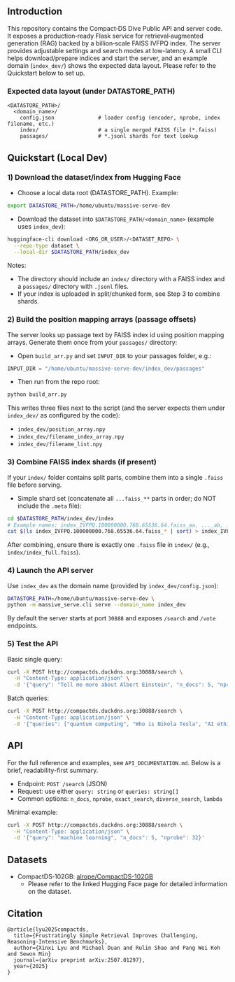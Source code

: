 ## Introduction

This repository contains the Compact‑DS Dive Public API and server code. It exposes a production‑ready Flask service for retrieval‑augmented generation (RAG) backed by a billion‑scale FAISS IVFPQ index. The server provides adjustable settings and search modes at low-latency. A small CLI helps download/prepare indices and start the server, and an example domain (`index_dev/`) shows the expected data layout. Please refer to the Quickstart below to set up.

### Expected data layout (under DATASTORE_PATH)

```
<DATASTORE_PATH>/
  <domain_name>/
    config.json              # loader config (encoder, nprobe, index filename, etc.)
    index/                   # a single merged FAISS file (*.faiss)
    passages/                # *.jsonl shards for text lookup
```

## Quickstart (Local Dev)

### 1) Download the dataset/index from Hugging Face

- Choose a local data root (DATASTORE_PATH). Example:
```bash
export DATASTORE_PATH=/home/ubuntu/massive-serve-dev
```

- Download the dataset into `$DATASTORE_PATH/<domain_name>` (example uses `index_dev`):
```bash
huggingface-cli download <ORG_OR_USER>/<DATASET_REPO> \
  --repo-type dataset \
  --local-dir $DATASTORE_PATH/index_dev
```

Notes:
- The directory should include an `index/` directory with a FAISS index and a `passages/` directory with `.jsonl` files.
- If your index is uploaded in split/chunked form, see Step 3 to combine shards.

### 2) Build the position mapping arrays (passage offsets)

The server looks up passage text by FAISS index id using position mapping arrays. Generate them once from your `passages/` directory:

- Open `build_arr.py` and set `INPUT_DIR` to your passages folder, e.g.:
```python
INPUT_DIR = "/home/ubuntu/massive-serve-dev/index_dev/passages"
```

- Then run from the repo root:
```bash
python build_arr.py
```

This writes three files next to the script (and the server expects them under `index_dev/` as configured by the code):
- `index_dev/position_array.npy`
- `index_dev/filename_index_array.npy`
- `index_dev/filename_list.npy`

### 3) Combine FAISS index shards (if present)

If your `index/` folder contains split parts, combine them into a single `.faiss` file before serving.

- Simple shard set (concatenate all `...faiss_**` parts in order; do NOT include the `.meta` file):
```bash
cd $DATASTORE_PATH/index_dev/index
# Example names: index_IVFPQ.100000000.768.65536.64.faiss_aa, ..._ab, ..._ac, ...
cat $(ls index_IVFPQ.100000000.768.65536.64.faiss_* | sort) > index_IVFPQ.index.faiss
```


After combining, ensure there is exactly one `.faiss` file in `index/` (e.g., `index/index_full.faiss`).

### 4) Launch the API server

Use `index_dev` as the domain name (provided by `index_dev/config.json`):
```bash
DATASTORE_PATH=/home/ubuntu/massive-serve-dev \
python -m massive_serve.cli serve --domain_name index_dev
```

By default the server starts at port `30888` and exposes `/search` and `/vote` endpoints.

### 5) Test the API

Basic single query:
```bash
curl -X POST http://compactds.duckdns.org:30888/search \
  -H "Content-Type: application/json" \
  -d '{"query": "Tell me more about Albert Einstein", "n_docs": 5, "nprobe": 32}'
```

Batch queries:
```bash
curl -X POST http://compactds.duckdns.org:30888/search \
  -H "Content-Type: application/json" \
  -d '{"queries": ["quantum computing", "Who is Nikola Tesla", "AI ethics"], "n_docs": 2}'
```

## API

For the full reference and examples, see `API_DOCUMENTATION.md`. Below is a brief, readability-first summary.

- Endpoint: `POST /search` (JSON)
- Request: use either `query: string` or `queries: string[]`
- Common options: `n_docs`, `nprobe`, `exact_search`, `diverse_search`, `lambda`

Minimal example:
```bash
curl -X POST http://compactds.duckdns.org:30888/search \
  -H "Content-Type: application/json" \
  -d '{"query": "machine learning", "n_docs": 5, "nprobe": 32}'
```
## Datasets

- CompactDS‑102GB: [alrope/CompactDS-102GB](https://huggingface.co/datasets/alrope/CompactDS-102GB)
  - Please refer to the linked Hugging Face page for detailed information on the dataset. 


## Citation
```
@article{lyu2025compactds,
  title={Frustratingly Simple Retrieval Improves Challenging, Reasoning-Intensive Benchmarks},
  author={Xinxi Lyu and Michael Duan and Rulin Shao and Pang Wei Koh and Sewon Min}
  journal={arXiv preprint arXiv:2507.01297},
  year={2025}
}
```